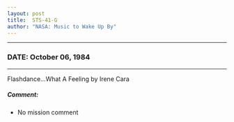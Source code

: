 ```yaml
---
layout: post
title:  STS-41-G
author: "NASA: Music to Wake Up By"
---
```


----
### DATE: October 06, 1984
----
Flashdance...What A Feeling by Irene Cara

##### Comment:
* No mission comment
